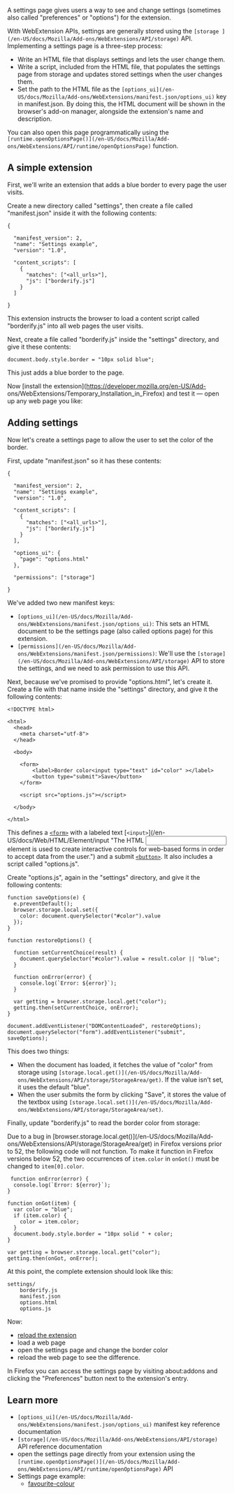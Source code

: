 A settings page gives users a way to see and change settings (sometimes also
called "preferences" or "options") for the extension.

With WebExtension APIs, settings are generally stored using the `[storage
](/en-US/docs/Mozilla/Add-ons/WebExtensions/API/storage)` API. Implementing a
settings page is a three-step process:

  * Write an HTML file that displays settings and lets the user change them.
  * Write a script, included from the HTML file, that populates the settings page from storage and updates stored settings when the user changes them.
  * Set the path to the HTML file as the `[options_ui](/en-US/docs/Mozilla/Add-ons/WebExtensions/manifest.json/options_ui)` key in manifest.json. By doing this, the HTML document will be shown in the browser's add-on manager, alongside the extension's name and description.

You can also open this page programmatically using the
`[runtime.openOptionsPage()](/en-US/docs/Mozilla/Add-
ons/WebExtensions/API/runtime/openOptionsPage)` function.

## A simple extension

First, we'll write an extension that adds a blue border to every page the user
visits.

Create a new directory called "settings", then create a file called
"manifest.json" inside it with the following contents:

    
    
    {
    
      "manifest_version": 2,
      "name": "Settings example",
      "version": "1.0",
    
      "content_scripts": [
        {
          "matches": ["<all_urls>"],
          "js": ["borderify.js"]
        }
      ]
    
    }

This extension instructs the browser to load a content script called
"borderify.js" into all web pages the user visits.

Next, create a file called "borderify.js" inside the "settings" directory, and
give it these contents:

    
    
    document.body.style.border = "10px solid blue";

This just adds a blue border to the page.

Now [install the extension](https://developer.mozilla.org/en-US/Add-
ons/WebExtensions/Temporary_Installation_in_Firefox) and test it — open up any
web page you like:

## Adding settings

Now let's create a settings page to allow the user to set the color of the
border.

First, update "manifest.json" so it has these contents:

    
    
    {
    
      "manifest_version": 2,
      "name": "Settings example",
      "version": "1.0",
    
      "content_scripts": [
        {
          "matches": ["<all_urls>"],
          "js": ["borderify.js"]
        }
      ],
    
      "options_ui": {
        "page": "options.html"
      },
    
      "permissions": ["storage"]
    
    }
    

We've added two new manifest keys:

  * `[options_ui](/en-US/docs/Mozilla/Add-ons/WebExtensions/manifest.json/options_ui)`: This sets an HTML document to be the settings page (also called options page) for this extension.
  * `[permissions](/en-US/docs/Mozilla/Add-ons/WebExtensions/manifest.json/permissions)`: We'll use the `[storage](/en-US/docs/Mozilla/Add-ons/WebExtensions/API/storage)` API to store the settings, and we need to ask permission to use this API.

Next, because we've promised to provide "options.html", let's create it.
Create a file with that name inside the "settings" directory, and give it the
following contents:

    
    
    <!DOCTYPE html>
    
    <html>
      <head>
        <meta charset="utf-8">
      </head>
    
      <body>
    
        <form>
            <label>Border color<input type="text" id="color" ></label>
            <button type="submit">Save</button>
        </form>
    
        <script src="options.js"></script>
    
      </body>
    
    </html>
    

This defines a [`<form>`](/en-US/docs/Web/HTML/Element/form "The HTML <form>
element represents a document section that contains interactive controls to
submit information to a web server.") with a labeled text [`<input>`](/en-
US/docs/Web/HTML/Element/input "The HTML <input> element is used to create
interactive controls for web-based forms in order to accept data from the
user.") and a submit [`<button>`](/en-US/docs/Web/HTML/Element/button "The
HTML <button> element represents a clickable button."). It also includes a
script called "options.js".

Create "options.js", again in the "settings" directory, and give it the
following contents:

    
    
    function saveOptions(e) {
      e.preventDefault();
      browser.storage.local.set({
        color: document.querySelector("#color").value
      });
    }
    
    function restoreOptions() {
    
      function setCurrentChoice(result) {
        document.querySelector("#color").value = result.color || "blue";
      }
    
      function onError(error) {
        console.log(`Error: ${error}`);
      }
    
      var getting = browser.storage.local.get("color");
      getting.then(setCurrentChoice, onError);
    }
    
    document.addEventListener("DOMContentLoaded", restoreOptions);
    document.querySelector("form").addEventListener("submit", saveOptions);
    

This does two things:

  * When the document has loaded, it fetches the value of "color" from storage using `[storage.local.get()](/en-US/docs/Mozilla/Add-ons/WebExtensions/API/storage/StorageArea/get)`. If the value isn't set, it uses the default "blue".
  * When the user submits the form by clicking "Save", it stores the value of the textbox using `[storage.local.set()](/en-US/docs/Mozilla/Add-ons/WebExtensions/API/storage/StorageArea/set)`.

Finally, update "borderify.js" to read the border color from storage:

Due to a bug in [browser.storage.local.get()](/en-US/docs/Mozilla/Add-
ons/WebExtensions/API/storage/StorageArea/get) in Firefox versions prior to
52, the following code will not function. To make it function in Firefox
versions below 52, the two occurrences of `item.color` in `onGot()` must be
changed to `item[0].color`.

    
    
     function onError(error) {
      console.log(`Error: ${error}`);
    }
    
    function onGot(item) {
      var color = "blue";
      if (item.color) {
        color = item.color;
      }
      document.body.style.border = "10px solid " + color;
    }
    
    var getting = browser.storage.local.get("color");
    getting.then(onGot, onError);
    

At this point, the complete extension should look like this:

    
    
    settings/
        borderify.js
        manifest.json
        options.html
        options.js

Now:

  * [reload the extension](https://developer.mozilla.org/en-US/Add-ons/WebExtensions/Temporary_Installation_in_Firefox#Reloading_a_temporary_add-on)
  * load a web page
  * open the settings page and change the border color
  * reload the web page to see the difference.

In Firefox you can access the settings page by visiting about:addons and
clicking the "Preferences" button next to the extension's entry.

## Learn more

  * `[options_ui](/en-US/docs/Mozilla/Add-ons/WebExtensions/manifest.json/options_ui)` manifest key reference documentation
  * `[storage](/en-US/docs/Mozilla/Add-ons/WebExtensions/API/storage)` API reference documentation
  * open the settings page directly from your extension using the `[runtime.openOptionsPage()](/en-US/docs/Mozilla/Add-ons/WebExtensions/API/runtime/openOptionsPage)` API
  * Settings page example: 
    * [favourite-colour](https://github.com/mdn/webextensions-examples/tree/master/favourite-colour)


